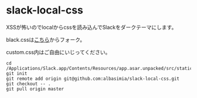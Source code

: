 # slack-local-css
XSSが怖いのでlocalからcssを読み込んでSlackをダークテーマにします。

black.cssは[こちら](https://cdn.rawgit.com/laCour/slack-night-mode/master/css/raw/black.css)からフォーク。

custom.css内はご自由にいじってください。

```
cd /Applications/Slack.app/Contents/Resources/app.asar.unpacked/src/static
git init
git remote add origin git@github.com:albasimia/slack-local-css.git
git checkout -- .
git pull origin master
```
